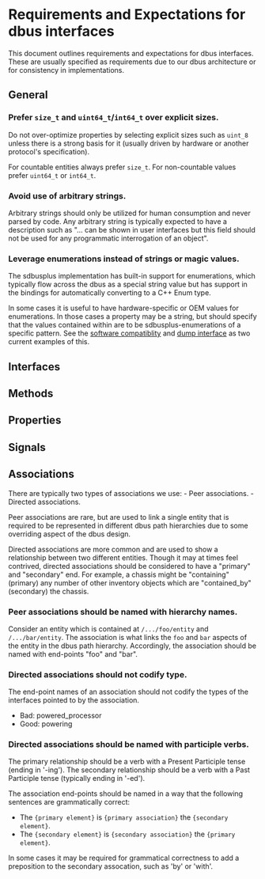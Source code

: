 # Requirements and Expectations for dbus interfaces

This document outlines requirements and expectations for dbus interfaces.
These are usually specified as requirements due to our dbus architecture
or for consistency in implementations.

## General

### Prefer `size_t` and `uint64_t`/`int64_t` over explicit sizes.

Do not over-optimize properties by selecting explicit sizes such as `uint_8`
unless there is a strong basis for it (usually driven by hardware or another
protocol's specification).

For countable entities always prefer `size_t`.  For non-countable values
prefer `uint64_t` or `int64_t`.

### Avoid use of arbitrary strings.

Arbitrary strings should only be utilized for human consumption and never
parsed by code.  Any arbitrary string is typically expected to have a
description such as "... can be shown in user interfaces but this field should
not be used for any programmatic interrogation of an object".

### Leverage enumerations instead of strings or magic values.

The sdbusplus implementation has built-in support for enumerations, which
typically flow across the dbus as a special string value but has support in
the bindings for automatically converting to a C++ Enum type.

In some cases it is useful to have hardware-specific or OEM values for
enumerations.  In those cases a property may be a string, but should specify
that the values contained within are to be sdbusplus-enumerations of a specific
pattern.  See the [software compatiblity][software-compat] and
[dump interface][dump-interface] as two current examples of this.

[software-compat]: https://github.com/openbmc/phosphor-dbus-interfaces/blob/master/yaml/xyz/openbmc_project/Software/README.md#compatibility
[dump-interface]: https://github.com/openbmc/phosphor-dbus-interfaces/blob/991b2b8bdbc950f2a85aebfc29d1b34ea3264686/yaml/xyz/openbmc_project/Dump/Create.interface.yaml#L25

## Interfaces

## Methods

## Properties

## Signals

## Associations

There are typically two types of associations we use:
    - Peer associations.
    - Directed associations.

Peer associations are rare, but are used to link a single entity that is
required to be represented in different dbus path hierarchies due to some
overriding aspect of the dbus design.

Directed associations are more common and are used to show a relationship
between two different entities.  Though it may at times feel contrived,
directed associations should be considered to have a "primary" and "secondary"
end.  For example, a chassis might be "containing" (primary) any number of
other inventory objects which are "contained_by" (secondary) the chassis.

### Peer associations should be named with hierarchy names.

Consider an entity which is contained at `/.../foo/entity` and
`/.../bar/entity`.  The association is what links the `foo` and `bar` aspects
of the entity in the dbus path hierarchy.  Accordingly, the association should
be named with end-points "foo" and "bar".

### Directed associations should not codify type.

The end-point names of an association should not codify the types of the
interfaces pointed to by the association.

* Bad: powered_processor
* Good: powering

### Directed associations should be named with participle verbs.

The primary relationship should be a verb with a Present Participle tense
(ending in '-ing').  The secondary relationship should be a verb with a Past
Participle tense (typically ending in '-ed').

The association end-points should be named in a way that the following
sentences are grammatically correct:

- The `{primary element}` is `{primary association}` the `{secondary element}`.
- The `{secondary element}` is `{secondary association}` the `{primary
  element}`.

In some cases it may be required for grammatical correctness to add a
preposition to the secondary assocation, such as 'by' or 'with'.

